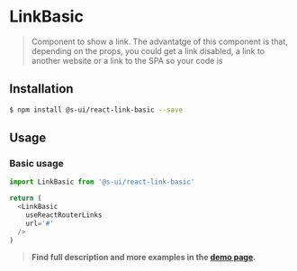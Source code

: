 # LinkBasic

> Component to show a link. The advantatge of this component is that, depending on the props, you could get a link disabled, a link to another website or a link to the SPA so your code is

<!-- ![](./assets/preview.png) -->

## Installation

```sh
$ npm install @s-ui/react-link-basic --save
```

## Usage

### Basic usage
```js
import LinkBasic from '@s-ui/react-link-basic'

return (
  <LinkBasic
    useReactRouterLinks
    url='#'
  />
)
```

> **Find full description and more examples in the [demo page](#).**
